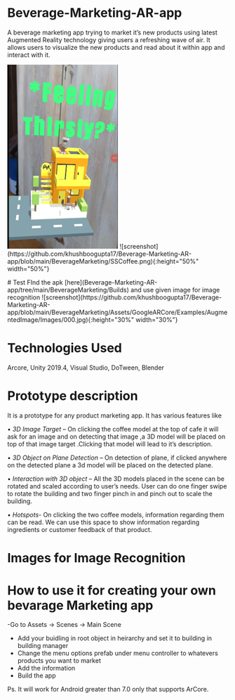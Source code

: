 # Beverage-Marketing-AR-app
A beverage marketing app trying to market it’s new products using latest Augmented Reality  technology giving users a refreshing wave of air. It allows users to visualize the new products  and read about it within app and interact with it. 
<p>
<img src="https://github.com/khushboogupta17/Beverage-Marketing-AR-app/blob/main/BeverageMarketing/SSBuilding.png" width="50%" height="50%">
![screenshot](https://github.com/khushboogupta17/Beverage-Marketing-AR-app/blob/main/BeverageMarketing/SSCoffee.png){:height="50%" width="50%"}
</p>
# Test
FInd the apk [here](Beverage-Marketing-AR-app/tree/main/BeverageMarketing/Builds)
and use given image for image recognition
![screenshot](https://github.com/khushboogupta17/Beverage-Marketing-AR-app/blob/main/BeverageMarketing/Assets/GoogleARCore/Examples/AugmentedImage/Images/000.jpg){:height="30%" width="30%"}

# Technologies Used
Arcore, Unity 2019.4, Visual Studio, DoTween, Blender

# Prototype description 
It is a prototype for any product marketing app. It has various features like  

• _3D Image Target_ – On clicking the coffee model at the top of cafe it will ask for an image and on detecting that image ,a 3D model will be placed on top of that image target .Clicking that model will lead to it’s description. 

• _3D Object on Plane Detection_ – On detection of plane, if clicked anywhere on the  detected plane a 3d model will be placed on the detected plane. 

• _Interaction with 3D object_ – All the 3D models placed in the scene can be rotated and  scaled according to user’s needs. User can do one finger swipe to rotate the building  and two finger pinch in and pinch out to scale the building. 

• _Hotspots_- On clicking the two coffee models, information regarding them can be read.  We can use this space to show information regarding ingredients or customer  feedback of that product. 

# Images for Image Recognition


# How to use it for creating your own bevarage Marketing app
  -Go to Assets -> Scenes -> Main Scene
 - Add your buidling in root object in heirarchy and set it to building in building manager
 - Change the menu options prefab under menu controller to whatevers products you want to market
 - Add the information 
 - Build the app


Ps. It will work for Android greater than 7.0 only that supports ArCore.
